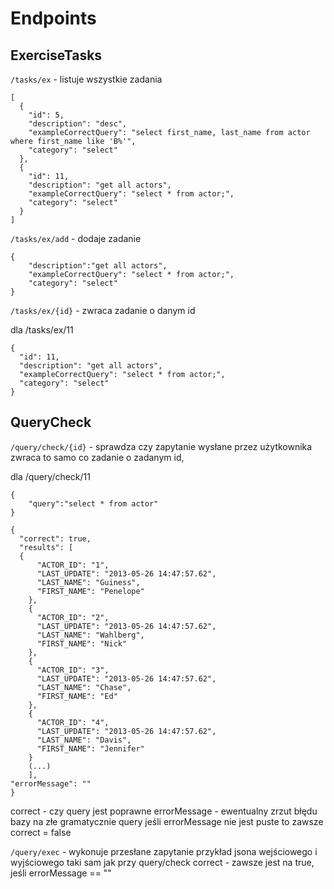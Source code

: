 Endpoints
=========

ExerciseTasks
-------------

`/tasks/ex` - listuje wszystkie zadania

```
[
  {
    "id": 5,
    "description": "desc",
    "exampleCorrectQuery": "select first_name, last_name from actor where first_name like 'B%'",
    "category": "select"
  },
  {
    "id": 11,
    "description": "get all actors",
    "exampleCorrectQuery": "select * from actor;",
    "category": "select"
  }
]
```

`/tasks/ex/add` - dodaje zadanie

```
{
	"description":"get all actors",
	"exampleCorrectQuery": "select * from actor;",
	"category": "select"
}
```

`/tasks/ex/{id}` - zwraca zadanie o danym id

dla /tasks/ex/11
```
{
  "id": 11,
  "description": "get all actors",
  "exampleCorrectQuery": "select * from actor;",
  "category": "select"
}
```

QueryCheck
----------

`/query/check/{id}` - sprawdza czy zapytanie wysłane przez użytkownika zwraca to samo co zadanie o zadanym id,

dla /query/check/11
```
{
	"query":"select * from actor"
}
```

```
{
  "correct": true,
  "results": [
  {
      "ACTOR_ID": "1",
      "LAST_UPDATE": "2013-05-26 14:47:57.62",
      "LAST_NAME": "Guiness",
      "FIRST_NAME": "Penelope"
    },
    {
      "ACTOR_ID": "2",
      "LAST_UPDATE": "2013-05-26 14:47:57.62",
      "LAST_NAME": "Wahlberg",
      "FIRST_NAME": "Nick"
    },
    {
      "ACTOR_ID": "3",
      "LAST_UPDATE": "2013-05-26 14:47:57.62",
      "LAST_NAME": "Chase",
      "FIRST_NAME": "Ed"
    },
    {
      "ACTOR_ID": "4",
      "LAST_UPDATE": "2013-05-26 14:47:57.62",
      "LAST_NAME": "Davis",
      "FIRST_NAME": "Jennifer"
    }
    (...)
    ],
"errorMessage": ""
}
```

correct - czy query jest poprawne
errorMessage - ewentualny zrzut błędu bazy na złe gramatycznie query
jeśli errorMessage nie jest puste to zawsze correct = false


`/query/exec` - wykonuje przesłane zapytanie
przykład jsona wejściowego i wyjściowego taki sam jak przy query/check
correct - zawsze jest na true, jeśli errorMessage == ""
